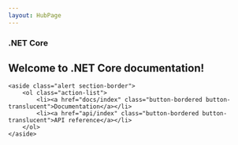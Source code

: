 ```yaml
---
layout: HubPage
---
```


<article id="main">
    <section id="hero-content" class="graph">
        <h1>.NET Core</h1>
        <h2>Welcome to .NET Core documentation!</h2>
    </section>

    <aside class="alert section-border">
        <ol class="action-list">
            <li><a href="docs/index" class="button-bordered button-translucent">Documentation</a></li>
            <li><a href="api/index" class="button-bordered button-translucent">API reference</a></li>
        </ol>
    </aside>
</article>